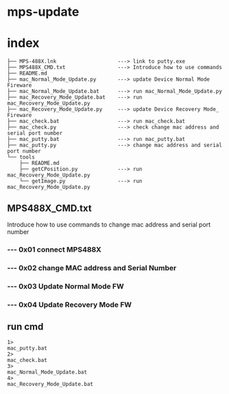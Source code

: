 # mps-update

# index

```
├── MPS-488X.lnk                    ---> link to putty.exe 
├── MPS488X_CMD.txt                 ---> Introduce how to use commands
├── README.md
├── mac_Normal_Mode_Update.py       ---> update Device Normal Mode Fireware
├── mac_Normal_Mode_Update.bat      ---> run mac_Normal_Mode_Update.py
├── mac_Recovery_Mode_Update.bat    ---> run mac_Recovery_Mode_Update.py
├── mac_Recovery_Mode_Update.py     ---> update Device Recovery Mode_ Fireware
├── mac_check.bat                   ---> run mac_check.bat
├── mac_check.py                    ---> check change mac address and serial port number
├── mac_putty.bat                   ---> run mac_putty.bat
├── mac_putty.py                    ---> change mac address and serial port number
└── tools
    ├── README.md
    ├── getCPosition.py             ---> run mac_Recovery_Mode_Update.py
    └── getImage.py                 ---> run mac_Recovery_Mode_Update.py
```

## MPS488X_CMD.txt  
Introduce how to use commands to change mac address and serial port number
### --- 0x01 connect MPS488X 
### --- 0x02 change MAC address and  Serial Number
### --- 0x03 Update Normal Mode FW
### --- 0x04 Update Recovery Mode FW

## run cmd
```
1>
mac_putty.bat
2>
mac_check.bat
3>
mac_Normal_Mode_Update.bat 
4>
mac_Recovery_Mode_Update.bat 

```